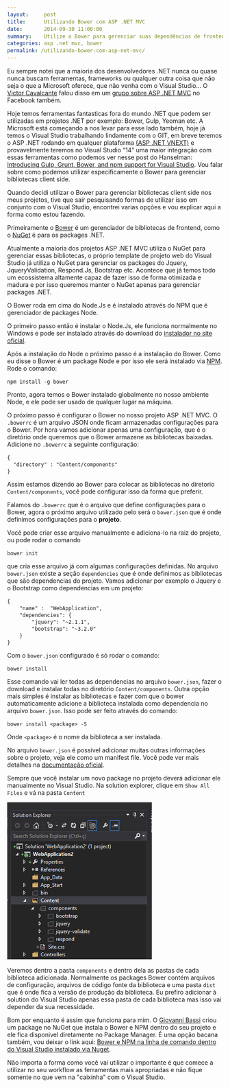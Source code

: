 ```yaml
---
layout:     post
title:      Utilizando Bower com ASP .NET MVC
date:       2014-09-30 11:00:00
summary:    Utilize o Bower para gerenciar suas dependências de frontend e seja mais feliz
categories: asp .net mvc, bower
permalink: /utilizando-bower-com-asp-net-mvc/
---
```


Eu sempre notei que a maioria dos desenvolvedores .NET nunca ou quase nunca buscam ferramentas, frameworks ou qualquer outra coisa que não seja o que a Microsoft oferece, que não venha com o Visual Studio... O [Victor Cavalcante](https://twitter.com/vcavalcante) falou disso em um [grupo sobre ASP .NET MVC](https://www.facebook.com/groups/aspnetmvcbr/permalink/713959755348640/) no Facebook também.

Hoje temos ferramentas fantasticas fora do mundo .NET que podem ser utilizadas em projetos .NET por exemplo: Bower, Gulp, Yeoman etc. A Microsoft está começando a nos levar para esse lado também, hoje já temos o Visual Studio trabalhando lindamente com o GIT, em breve teremos o ASP .NET rodando em qualquer plataforma [(ASP .NET VNEXT)](http://www.asp.net/vnext) e provavelmente teremos no Visual Studio “14” uma maior integração com essas ferramentas como podemos ver nesse post do Hanselman: [Introducing Gulp, Grunt, Bower, and npm support for Visual Studio](http://www.hanselman.com/blog/introducinggulpgruntbowerandnpmsupportforvisualstudio.aspx). Vou falar sobre como podemos utilizar especificamente o Bower para gerenciar bibliotecas client side.

Quando decidi utilizar o Bower para gerenciar bibliotecas client side nos meus projetos, tive que sair pesquisando formas de utilizar isso em conjunto com o Visual Studio, encontrei varias opções e vou explicar aqui a forma como estou fazendo.

Primeiramente o [Bower](http://bower.io/) é um gerenciador de bibliotecas de frontend, como o [NuGet](http://www.nuget.org/) é para os packages .NET. 

Atualmente a maioria dos projetos ASP .NET MVC utiliza o NuGet para gerenciar essas bibliotecas, o próprio template de projeto web do Visual Studio já utiliza o NuGet para gerenciar os packages do Jquery, JqueryValidation, Respond.Js, Bootstrap etc. 
Acontece que já temos todo um ecossistema altamente capaz de fazer isso de forma otimizada e madura e por isso queremos manter o NuGet apenas para gerenciar packages .NET.

O Bower roda em cima do Node.Js e é instalado através do NPM que é gerenciador de packages Node. 

O primeiro passo então é instalar o Node.Js, ele funciona normalmente no Windows e pode ser instalado através do download do [instalador no site oficial](http://nodejs.org/).

Após a instalação do Node o próximo passo é a instalação do Bower. Como eu disse o Bower é um package Node e por isso ele será instalado via [NPM](https://www.npmjs.org). Rode o comando:

```
npm install -g bower
```

Pronto, agora temos o Bower instalado globalmente no nosso ambiente Node, e ele pode ser usado de qualquer lugar na máquina.

O próximo passo é configurar o Bower no nosso projeto ASP .NET MVC. O ```.bowerrc``` é um arquivo JSON onde ficam armazenadas configurações para o Bower. Por hora vamos adicionar apenas uma configuração, que é o diretório onde queremos que o Bower armazene as bibliotecas baixadas. Adicione no ```.bowerrc``` a seguinte configuração:

```
{
  "directory" : "Content/components"
}
```

Assim estamos dizendo ao Bower para colocar as bibliotecas no diretorio ```Content/components```, você pode configurar isso da forma que preferir.

Falamos do ```.bowerrc``` que é o arquivo que define configurações para o Bower, agora o próximo arquivo utilizado pelo será o ```bower.json``` que é onde definimos configurações para o **projeto**.

Você pode criar esse arquivo manualmente e adiciona-lo na raiz do projeto, ou pode rodar o comando

```
bower init
```

que cria esse arquivo já com algumas configurações definidas. No arquivo ```bower.json``` existe a seção ```dependencies``` que é onde definimos as bibliotecas que são dependencias do projeto. Vamos adicionar por exemplo o Jquery e o Bootstrap como dependencias em um projeto:

```
{
    "name" :  "WebApplication",
    "dependencies": {
        "jquery": "~2.1.1",
        "bootstrap": "~3.2.0"
    }
}
```

Com o ```bower.json``` configurado é só rodar o comando:

```
bower install
```

Esse comando vai ler todas as dependencias no arquivo ```bower.json```, fazer o download e instalar todas no diretório ```Content/components```. Outra opção mais simples é instalar as bibliotecas e fazer com que o bower automaticamente adicione a biblioteca instalada como dependencia no arquivo ```bower.json```. Isso pode ser feito através do comando:

```
bower install <package> -S
```

Onde ```<package>``` é o nome da biblioteca a ser instalada.

No arquivo ```bower.json``` é possivel adicionar muitas outras informações sobre o projeto, veja ele como um manifest file. Você pode ver mais detalhes na [documentação oficial](http://bower.io/docs/creating-packages/).

Sempre que você instalar um novo package no projeto deverá adicionar ele manualmente no Visual Studio.
Na solution explorer, clique em ```Show All Files``` e vá na pasta ```Content```

<img src="/assets/utilizando-bower-com-asp-net-mvc-1.png" alt="Visual Studio Solution Explorer" style="width:338px;height:366px;">

Veremos dentro a pasta ```components``` e dentro dela as pastas de cada biblioteca adicionada. Normalmente os packages Bower contém arquivos de configuração, arquivos de código fonte da biblioteca e uma pasta ```dist``` que é onde fica a versão de produção da biblioteca. Eu prefiro adicionar à solution do Visual Studio apenas essa pasta de cada biblioteca mas isso vai depender da sua necessidade. 

Bom por enquanto é assim que funciona para mim. O [Giovanni Bassi](https://twitter.com/giovannibassi) criou um package no NuGet que instala o Bower e NPM dentro do seu projeto e ele fica disponivel diretamente no Package Manager. É uma opção bacana também, vou deixar o link aqui: [Bower e NPM na linha de comando dentro do Visual Studio instalado via Nuget](http://blog.lambda3.com.br/2013/12/bower-e-npm-na-linha-de-comando-dentro-do-visual-studio-instalado-via-nuget/).

Não importa a forma como você vai utilizar o importante é que comece a utilizar no seu workflow as ferramentas mais apropriadas e não fique somente no que vem na "caixinha" com o Visual Studio.
